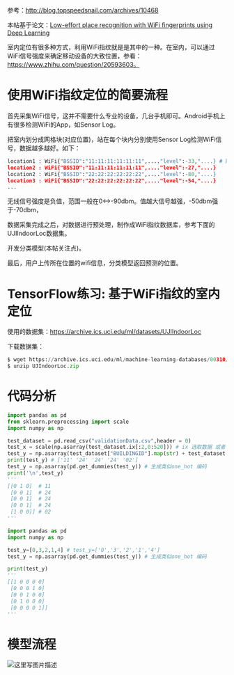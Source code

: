 参考：http://blog.topspeedsnail.com/archives/10468

本帖基于论文：[Low-effort place recognition with WiFi fingerprints using Deep Learning](https://arxiv.org/pdf/1611.02049v1.pdf)

室内定位有很多种方式，利用WiFi指纹就是是其中的一种。在室内，可以通过WiFi信号强度来确定移动设备的大致位置，参看：https://www.zhihu.com/question/20593603。

# 使用WiFi指纹定位的简要流程

首先采集WiFi信号，这并不需要什么专业的设备，几台手机即可。Android手机上有很多检测WiFi的App，如Sensor Log。

把室内划分成网格块(对应位置)，站在每个块内分别使用Sensor Log检测WiFi信号，数据越多越好。如下：

```python
location1 : WiFi{"BSSID":"11:11:11:11:11:11",...."level":-33,"....} # 所在位置对应的AP,RSSI信号强度等信息
location2 : WiFi{"BSSID":"11:11:11:11:11:11",...."level":-27,"....}
location2 : WiFi{"BSSID":"22:22:22:22:22:22",...."level":-80,"....}
location3 : WiFi{"BSSID":"22:22:22:22:22:22",...."level":-54,"....}
...
```
无线信号强度是负值，范围一般在0<->-90dbm。值越大信号越强，-50dbm强于-70dbm，

数据采集完成之后，对数据进行预处理，制作成WiFi指纹数据库，参考下面的UJIIndoorLoc数据集。

开发分类模型(本帖关注点)。

最后，用户上传所在位置的wifi信息，分类模型返回预测的位置。

# TensorFlow练习: 基于WiFi指纹的室内定位
使用的数据集：https://archive.ics.uci.edu/ml/datasets/UJIIndoorLoc

下载数据集：

```python
$ wget https://archive.ics.uci.edu/ml/machine-learning-databases/00310/UJIndoorLoc.zip
$ unzip UJIndoorLoc.zip
```

# 代码分析

```python
import pandas as pd
from sklearn.preprocessing import scale
import numpy as np

test_dataset = pd.read_csv("validationData.csv",header = 0)
test_x = scale(np.asarray(test_dataset.ix[:2,0:520])) # ix 选取数据 或者 iloc
test_y = np.asarray(test_dataset["BUILDINGID"].map(str) + test_dataset["FLOOR"].map(str))[:5] # map(str) 将所有元素转成字符串
print(test_y) # ['11' '24' '24' '24' '02']
test_y = np.asarray(pd.get_dummies(test_y)) # 生成类似one_hot 编码
print('\n',test_y)
'''
[[0 1 0]  # 11
 [0 0 1]  # 24
 [0 0 1]  # 24
 [0 0 1]  # 24
 [1 0 0]] # 02
'''
```

```python
import pandas as pd
import numpy as np

test_y=[0,3,2,1,4] # test_y=['0','3','2','1','4']
test_y = np.asarray(pd.get_dummies(test_y)) # 生成类似one_hot 编码

print(test_y)
'''
[[1 0 0 0 0]
 [0 0 0 1 0]
 [0 0 1 0 0]
 [0 1 0 0 0]
 [0 0 0 0 1]]
'''
```

# 模型流程
![这里写图片描述](https://github.com/fengzhongyouxia/TensorExpand/blob/master/TensorExpand/%E9%A1%B9%E7%9B%AE%E7%BB%83%E4%B9%A0/13%E3%80%81%E5%9F%BA%E4%BA%8EWiFi%E6%8C%87%E7%BA%B9%E7%9A%84%E5%AE%A4%E5%86%85%E5%AE%9A%E4%BD%8D(autoencoder)/%E6%A8%A1%E5%9E%8B%E6%B5%81%E7%A8%8B.png?raw=true)
